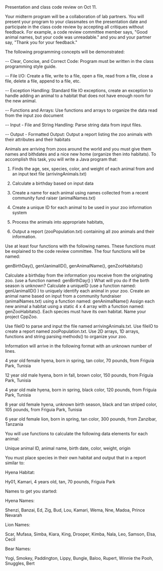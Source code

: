 Presentation and class code review on Oct 11.

Your midterm program will be  a collaboration of lab partners. You will present your program to your classmates on the presentation date and participate in the class code review by accepting all critiques without feedback. For example, a code review committee member says, "Good animal names, but your code was unreadable." and you and your partner say, "Thank you for your feedback."

The following programming concepts will be demonstrated:

-- Clear, Concise, and Correct Code: Program must be written in the class programming style guide.

-- File I/O: Create a file, write to a file, open a file, read from a file, close a file, delete a file, append to a file, etc.

-- Exception Handling: Standard file IO exceptions, create an exception to handle adding an animal to a habitat that does not have enough room for the new animal.

-- Functions and Arrays: Use functions and arrays to organize the data read from the input zoo document

-- Input - File and String Handling: Parse string data from input files. 

-- Output - Formatted Output: Output a report listing the zoo animals with their attributes and their habitats 

Animals are arriving from zoos around the world and you must give them names and bithdates and a nice new home (organize then into habitats). To accomplish this task, you will write a Java program that:

1) Finds the age, sex, species, color, and weight of each animal from and an input text file (arrivingAnimals.txt)

2) Calculate a birthday based on input data

3) Create a name for each animal using names collected from a recent community fund raiser (animalNames.txt)

4) Create a unique ID for each animal to be used in your zoo information system

5) Process the animals into appropriate habitats,

6) Output a report (zooPopulation.txt) containing all zoo animals and their information.

Use at least four functions with the following names. These functions must be explained to the code review committee. The four functions will be named:

genBirthDay(), genUanimalID(), genAnimalName(), genZooHabitats()

Calculate a birthday from the information you receive from the originating zoo. (use a function named: genBirthDay() ) What will you do if the birth season is unknown?
Calculate a uniqueID (use a function named: genUanimalID() ) to uniquely identify each animal in your zoo.
Create an animal name based on input from a community fundraiser (animalNames.txt) using a function named: genAnimalName()
Assign each new animal a habitat using a static 4 x 4 array with a function named: genZooHabitats(). Each species must have its own habitat.
Name your project CppZoo.

Use fileIO to parse and input the file named arrivingAnimals.txt. Use fileIO to create a report named zooPopulation.txt.  Use 2D arrays, 1D arrays, functions and string parsing methods() to organize your zoo.

Information will arrive in the following format with an unknown number of lines.

4 year old female hyena, born in spring, tan color, 70 pounds, from Friguia Park, Tunisia

12 year old male hyena, born in fall, brown color, 150 pounds, from Friguia Park, Tunisia

4 year old male hyena, born in spring, black color, 120 pounds, from Friguia Park, Tunisia

8 year old female hyena, unknown birth season, black and tan striped color, 105 pounds, from Friguia Park, Tunisia

6 year old female lion, born in spring, tan color, 300 pounds, from Zanzibar, Tanzania

You will use functions to calculate the following data elements for each animal:

Unique animal ID, animal name, birth date, color, weight, origin

You must place species in their own habitat and output that in a report similar to:

Hyena Habitat:

Hy01, Kamari, 4 years old, tan, 70 pounds, Friguia Park

Names to get you started:

Hyena Names:

Shenzi, Banzai, Ed, Zig, Bud, Lou, Kamari, Wema, Nne, Madoa, Prince Nevarah

Lion Names:

Scar, Mufasa, Simba, Kiara, King, Drooper, Kimba, Nala, Leo, Samson, Elsa, Cecil

Bear Names:

Yogi, Smokey, Paddington, Lippy, Bungle, Baloo, Rupert, Winnie the Pooh, Snuggles, Bert
